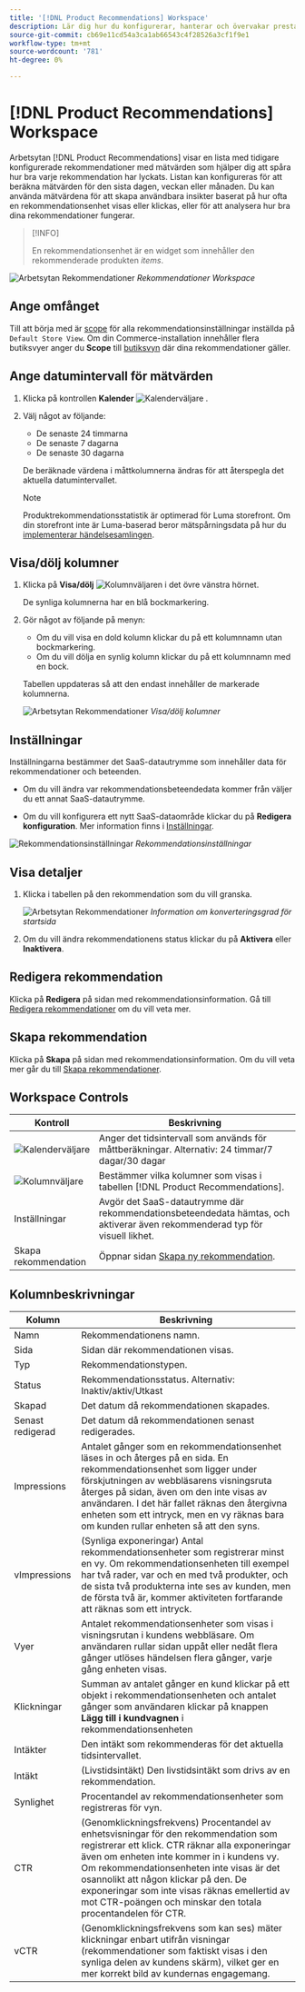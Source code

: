 ```yaml
---
title: '[!DNL Product Recommendations] Workspace'
description: Lär dig hur du konfigurerar, hanterar och övervakar prestandan för produktrekommendationer.
source-git-commit: cb69e11cd54a3ca1ab66543c4f28526a3cf1f9e1
workflow-type: tm+mt
source-wordcount: '781'
ht-degree: 0%

---
```


# [!DNL Product Recommendations] Workspace

Arbetsytan [!DNL Product Recommendations] visar en lista med tidigare konfigurerade rekommendationer med mätvärden som hjälper dig att spåra hur bra varje rekommendation har lyckats. Listan kan konfigureras för att beräkna mätvärden för den sista dagen, veckan eller månaden. Du kan använda mätvärdena för att skapa användbara insikter baserat på hur ofta en rekommendationsenhet visas eller klickas, eller för att analysera hur bra dina rekommendationer fungerar.

>[!INFO]
>
>En rekommendationsenhet är en widget som innehåller den rekommenderade produkten _items_.

![Arbetsytan Rekommendationer](assets/workspace.png)
_Rekommendationer Workspace_

## Ange omfånget

Till att börja med är [scope](https://experienceleague.adobe.com/docs/commerce-admin/start/setup/websites-stores-views.html) för alla rekommendationsinställningar inställda på `Default Store View`. Om din Commerce-installation innehåller flera butiksvyer anger du **Scope** till [butiksvyn](https://experienceleague.adobe.com/docs/commerce-admin/start/setup/websites-stores-views.html#scope-settings) där dina rekommendationer gäller.

## Ange datumintervall för mätvärden

1. Klicka på kontrollen **Kalender** ![Kalenderväljare](assets/icon-calendar.png) .

1. Välj något av följande:

   - De senaste 24 timmarna
   - De senaste 7 dagarna
   - De senaste 30 dagarna

   De beräknade värdena i måttkolumnerna ändras för att återspegla det aktuella datumintervallet.

   >[!NOTE]
   >
   >Produktrekommendationsstatistik är optimerad för Luma storefront. Om din storefront inte är Luma-baserad beror mätspårningsdata på hur du [implementerar händelsesamlingen](events.md).

## Visa/dölj kolumner

1. Klicka på **Visa/dölj** ![Kolumnväljaren](assets/icon-show-hide-columns.png) i det övre vänstra hörnet.

   De synliga kolumnerna har en blå bockmarkering.

1. Gör något av följande på menyn:

   - Om du vill visa en dold kolumn klickar du på ett kolumnnamn utan bockmarkering.
   - Om du vill dölja en synlig kolumn klickar du på ett kolumnnamn med en bock.

   Tabellen uppdateras så att den endast innehåller de markerade kolumnerna.

   ![Arbetsytan Rekommendationer](assets/workspace-select-columns.png)
   _Visa/dölj kolumner_

## Inställningar

Inställningarna bestämmer det SaaS-datautrymme som innehåller data för rekommendationer och beteenden.

- Om du vill ändra var rekommendationsbeteendedata kommer från väljer du ett annat SaaS-datautrymme.

- Om du vill konfigurera ett nytt SaaS-dataområde klickar du på **Redigera konfiguration**. Mer information finns i [Inställningar](settings.md).

![Rekommendationsinställningar](assets/settings.png)
_Rekommendationsinställningar_

## Visa detaljer

1. Klicka i tabellen på den rekommendation som du vill granska.

   ![Arbetsytan Rekommendationer](assets/recommendation-detail.png)
   _Information om konverteringsgrad för startsida_

1. Om du vill ändra rekommendationens status klickar du på **Aktivera** eller **Inaktivera**.

## Redigera rekommendation

Klicka på **Redigera** på sidan med rekommendationsinformation. Gå till [Redigera rekommendationer](edit.md) om du vill veta mer.

## Skapa rekommendation

Klicka på **Skapa** på sidan med rekommendationsinformation. Om du vill veta mer går du till [Skapa rekommendationer](create.md).

## Workspace Controls

| Kontroll | Beskrivning |
|---|---|
| ![Kalenderväljare](assets/icon-calendar.png) | Anger det tidsintervall som används för måttberäkningar. Alternativ: 24 timmar/7 dagar/30 dagar |
| ![Kolumnväljare](assets/icon-show-hide-columns.png) | Bestämmer vilka kolumner som visas i tabellen [!DNL Product Recommendations]. |
| Inställningar | Avgör det SaaS-datautrymme där rekommendationsbeteendedata hämtas, och aktiverar även rekommenderad typ för visuell likhet. |
| Skapa rekommendation | Öppnar sidan [Skapa ny rekommendation](create.md). |

## Kolumnbeskrivningar

| Kolumn | Beskrivning |
|---|---|
| Namn | Rekommendationens namn. |
| Sida | Sidan där rekommendationen visas. |
| Typ | Rekommendationstypen. |
| Status | Rekommendationsstatus. Alternativ: Inaktiv/aktiv/Utkast |
| Skapad | Det datum då rekommendationen skapades. |
| Senast redigerad | Det datum då rekommendationen senast redigerades. |
| Impressions | Antalet gånger som en rekommendationsenhet läses in och återges på en sida. En rekommendationsenhet som ligger under förskjutningen av webbläsarens visningsruta återges på sidan, även om den inte visas av användaren. I det här fallet räknas den återgivna enheten som ett intryck, men en vy räknas bara om kunden rullar enheten så att den syns. |
| vImpressions | (Synliga exponeringar) Antal rekommendationsenheter som registrerar minst en vy. Om rekommendationsenheten till exempel har två rader, var och en med två produkter, och de sista två produkterna inte ses av kunden, men de första två är, kommer aktiviteten fortfarande att räknas som ett intryck. |
| Vyer | Antalet rekommendationsenheter som visas i visningsrutan i kundens webbläsare. Om användaren rullar sidan uppåt eller nedåt flera gånger utlöses händelsen flera gånger, varje gång enheten visas. |
| Klickningar | Summan av antalet gånger en kund klickar på ett objekt i rekommendationsenheten och antalet gånger som användaren klickar på knappen **Lägg till i kundvagnen** i rekommendationsenheten |
| Intäkter | Den intäkt som rekommenderas för det aktuella tidsintervallet. |
| Intäkt | (Livstidsintäkt) Den livstidsintäkt som drivs av en rekommendation. |
| Synlighet | Procentandel av rekommendationsenheter som registreras för vyn. |
| CTR | (Genomklickningsfrekvens) Procentandel av enhetsvisningar för den rekommendation som registrerar ett klick. CTR räknar alla exponeringar även om enheten inte kommer in i kundens vy. Om rekommendationsenheten inte visas är det osannolikt att någon klickar på den. De exponeringar som inte visas räknas emellertid av mot CTR-poängen och minskar den totala procentandelen för CTR. |
| vCTR | (Genomklickningsfrekvens som kan ses) mäter klickningar enbart utifrån visningar (rekommendationer som faktiskt visas i den synliga delen av kundens skärm), vilket ger en mer korrekt bild av kundernas engagemang. |
